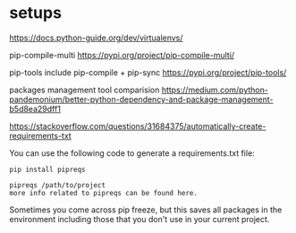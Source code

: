 # setups

https://docs.python-guide.org/dev/virtualenvs/

pip-compile-multi
https://pypi.org/project/pip-compile-multi/

pip-tools include pip-compile + pip-sync
https://pypi.org/project/pip-tools/

packages management tool comparision
https://medium.com/python-pandemonium/better-python-dependency-and-package-management-b5d8ea29dff1



https://stackoverflow.com/questions/31684375/automatically-create-requirements-txt

You can use the following code to generate a requirements.txt file:
```
pip install pipreqs
```
```
pipreqs /path/to/project
more info related to pipreqs can be found here.
```

Sometimes you come across pip freeze, but this saves all packages in the environment including those that you don't use in your current project.
